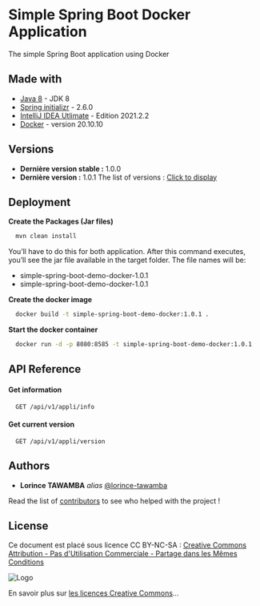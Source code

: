 
# Simple Spring Boot Docker Application

The simple Spring Boot application using Docker


## Made with

* [Java 8](https://www.java.com/fr/download/) - JDK 8
* [Spring initializr](https://start.spring.io/) - 2.6.0 
* [IntelliJ IDEA Utlimate](https://www.jetbrains.com/fr-fr/idea/) - Edition 2021.2.2 
* [Docker](https://www.docker.com/) - version 20.10.10 

## Versions

- **Dernière version stable :** 1.0.0
- **Dernière version :** 1.0.1
The list of versions : [Click to display](https://github.com/lorince-tawamba/spring-boot-demo-docker/tags)

## Deployment

**Create the Packages (Jar files)**

```bash
  mvn clean install
```

You’ll have to do this for both application. After this command executes, you’ll see the jar file available in the target folder. The file names will be:

- simple-spring-boot-demo-docker-1.0.1
- simple-spring-boot-demo-docker-1.0.1

**Create the docker image**

```bash
  docker build -t simple-spring-boot-demo-docker:1.0.1 .
```

**Start the docker container**

```bash
  docker run -d -p 8080:8585 -t simple-spring-boot-demo-docker:1.0.1
```

## API Reference

#### Get information

```http
  GET /api/v1/appli/info
```

#### Get current version 

```http
  GET /api/v1/appli/version
```

## Authors

* **Lorince TAWAMBA** _alias_ [@lorince-tawamba](https://github.com/lorince-tawamba)

Read the list of [contributors](https://github.com/lorince-tawamba/spring-boot-demo-docker/contributors) to see who helped with the project !

## License

Ce document est placé sous licence CC BY-NC-SA :  [Creative Commons
Attribution - Pas d'Utilisation Commerciale - Partage dans les Mêmes Conditions](https://creativecommons.org/licenses/by-nc-sa/4.0/)

![Logo](https://licensebuttons.net/l/by-nc-sa/3.0/88x31.png)

En savoir plus sur [les licences Creative Commons](https://creativecommons.org/licenses/?lang=fr-FR)...
